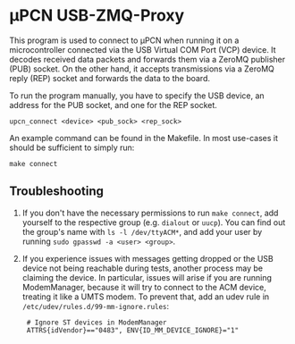 µPCN USB-ZMQ-Proxy
==================

This program is used to connect to µPCN when running it on a microcontroller
connected via the USB Virtual COM Port (VCP) device.
It decodes received data packets and forwards them via a ZeroMQ publisher (PUB)
socket.
On the other hand, it accepts transmissions via a ZeroMQ reply (REP) socket
and forwards the data to the board.

To run the program manually, you have to specify the USB device, an
address for the PUB socket, and one for the REP socket.

    upcn_connect <device> <pub_sock> <rep_sock>

An example command can be found in the Makefile.
In most use-cases it should be sufficient to simply run:

    make connect

Troubleshooting
---------------

1. If you don't have the necessary permissions to run `make connect`, add
   yourself to the respective group (e.g. `dialout` or `uucp`).
   You can find out the group's name with `ls -l /dev/ttyACM*`, and
   add your user by running `sudo gpasswd -a <user> <group>`.

2. If you experience issues with messages getting dropped or the USB device not
   being reachable during tests, another process may be claiming the device.
   In particular, issues will arise if you are running ModemManager, because
   it will try to connect to the ACM device, treating it like a UMTS modem.
   To prevent that, add an udev rule in `/etc/udev/rules.d/99-mm-ignore.rules`:

        # Ignore ST devices in ModemManager
        ATTRS{idVendor}=="0483", ENV{ID_MM_DEVICE_IGNORE}="1"
